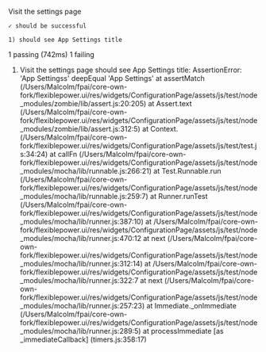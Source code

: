 

  Visit the settings page
    ✓ should be successful 
    1) should see App Settings title


  1 passing (742ms)
  1 failing

  1) Visit the settings page should see App Settings title:
     AssertionError: 'App Settingss' deepEqual 'App Settings'
      at assertMatch (/Users/Malcolm/fpai/core-own-fork/flexiblepower.ui/res/widgets/ConfigurationPage/assets/js/test/node_modules/zombie/lib/assert.js:20:205)
      at Assert.text (/Users/Malcolm/fpai/core-own-fork/flexiblepower.ui/res/widgets/ConfigurationPage/assets/js/test/node_modules/zombie/lib/assert.js:312:5)
      at Context.<anonymous> (/Users/Malcolm/fpai/core-own-fork/flexiblepower.ui/res/widgets/ConfigurationPage/assets/js/test/test.js:34:24)
      at callFn (/Users/Malcolm/fpai/core-own-fork/flexiblepower.ui/res/widgets/ConfigurationPage/assets/js/test/node_modules/mocha/lib/runnable.js:266:21)
      at Test.Runnable.run (/Users/Malcolm/fpai/core-own-fork/flexiblepower.ui/res/widgets/ConfigurationPage/assets/js/test/node_modules/mocha/lib/runnable.js:259:7)
      at Runner.runTest (/Users/Malcolm/fpai/core-own-fork/flexiblepower.ui/res/widgets/ConfigurationPage/assets/js/test/node_modules/mocha/lib/runner.js:387:10)
      at /Users/Malcolm/fpai/core-own-fork/flexiblepower.ui/res/widgets/ConfigurationPage/assets/js/test/node_modules/mocha/lib/runner.js:470:12
      at next (/Users/Malcolm/fpai/core-own-fork/flexiblepower.ui/res/widgets/ConfigurationPage/assets/js/test/node_modules/mocha/lib/runner.js:312:14)
      at /Users/Malcolm/fpai/core-own-fork/flexiblepower.ui/res/widgets/ConfigurationPage/assets/js/test/node_modules/mocha/lib/runner.js:322:7
      at next (/Users/Malcolm/fpai/core-own-fork/flexiblepower.ui/res/widgets/ConfigurationPage/assets/js/test/node_modules/mocha/lib/runner.js:257:23)
      at Immediate._onImmediate (/Users/Malcolm/fpai/core-own-fork/flexiblepower.ui/res/widgets/ConfigurationPage/assets/js/test/node_modules/mocha/lib/runner.js:289:5)
      at processImmediate [as _immediateCallback] (timers.js:358:17)



